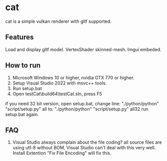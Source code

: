 # cat
cat is a simple vulkan renderer with gltf supported.

## Features
Load and display gltf model.
VertexShader skinned-mesh.
Imgui embeded.

## How to run
1. Microsoft Windows 10 or higher, nvidia GTX 770 or higher.
2. Setup Visual Studio 2022 with msvc++ tools.
3. Run setup.bat
4. Open testCat\build64\testCat.sln, press F5

if you need 32 bit version, open setup.bat, change line:
	"./python/python" "script/setup.py" all
to:
	"./python/python" "script/setup.py" all32
run setup.bat again.

## FAQ
1. Visual Studio always complain about the file coding?
	all source files are using utf-8 without BOM, Visual Studio
	 can't deal with this very well. Install Extention "Fix File Encoding" will fix this.
